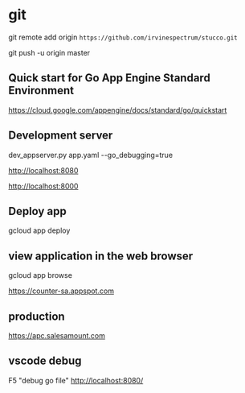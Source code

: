 # git

git remote add origin `https://github.com/irvinespectrum/stucco.git`

git push -u origin master

## Quick start for Go App Engine Standard Environment

<https://cloud.google.com/appengine/docs/standard/go/quickstart>

## Development server

dev_appserver.py app.yaml --go_debugging=true

<http://localhost:8080>

<http://localhost:8000>

## Deploy app

gcloud app deploy

## view application in the web browser

gcloud app browse

<https://counter-sa.appspot.com>

## production

<https://apc.salesamount.com>

## vscode debug

F5 "debug go file"
<http://localhost:8080/>
